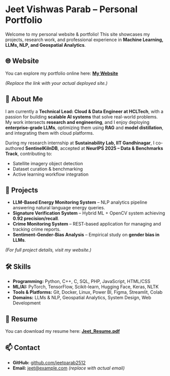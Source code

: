 # Jeet Vishwas Parab – Personal Portfolio

Welcome to my personal website & portfolio! This site showcases my projects, research work, and professional experience in **Machine Learning, LLMs, NLP, and Geospatial Analytics**.  

## 🌐 Website

You can explore my portfolio online here: **[My Website](https://jeetparab2512.github.io/Landing-Page/)**  

*(Replace the link with your actual deployed site.)*

## 💼 About Me

I am currently a **Technical Lead: Cloud & Data Engineer at HCLTech**, with a passion for building **scalable AI systems** that solve real-world problems. My work intersects **research and engineering**, and I enjoy deploying **enterprise-grade LLMs**, optimizing them using **RAG** and **model distillation**, and integrating them with cloud platforms.  

During my research internship at **Sustainability Lab, IIT Gandhinagar**, I co-authored **SentinelKilnDB**, accepted at **NeurIPS 2025 – Data & Benchmarks Track**, contributing to:  

- Satellite imagery object detection  
- Dataset curation & benchmarking  
- Active learning workflow integration  

## 🚀 Projects

- **LLM-Based Energy Monitoring System** – NLP analytics pipeline answering natural language energy queries.  
- **Signature Verification System** – Hybrid ML + OpenCV system achieving **0.92 precision/recall**.  
- **Crime Monitoring System** – REST-based application for managing and tracking crime reports.  
- **Sentiment-Gender-Bias Analysis** – Empirical study on **gender bias in LLMs**.

*(For full project details, visit my website.)*

## 🛠️ Skills

- **Programming:** Python, C++, C, SQL, PHP, JavaScript, HTML/CSS  
- **ML/AI:** PyTorch, TensorFlow, Scikit-learn, Hugging Face, Keras, NLTK  
- **Tools & Platforms:** Git, Docker, Linux, Power BI, Figma, Streamlit, Colab  
- **Domains:** LLMs & NLP, Geospatial Analytics, System Design, Web Development  

## 📄 Resume

You can download my resume here: **[Jeet_Resume.pdf](Jeet_Resume.pdf)**

## 📫 Contact

- **GitHub:** [github.com/jeetparab2512](https://github.com/jeetparab2512)  
- **Email:** jeet@example.com *(replace with actual email)*
